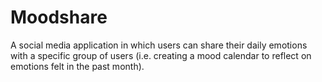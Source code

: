 # Moodshare

A social media application in which users can share their daily emotions with a specific group of users (i.e. creating a mood calendar to reflect on emotions felt in the past month).
